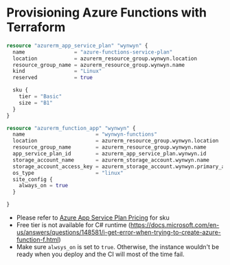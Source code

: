 # Provisioning Azure Functions with Terraform

```terraform
resource "azurerm_app_service_plan" "wynwyn" {
  name                = "azure-functions-service-plan"
  location            = azurerm_resource_group.wynwyn.location
  resource_group_name = azurerm_resource_group.wynwyn.name
  kind                = "Linux"
  reserved            = true

  sku {
    tier = "Basic"
    size = "B1"
  }
}

resource "azurerm_function_app" "wynwyn" {
  name                       = "wynwyn-functions"
  location                   = azurerm_resource_group.wynwyn.location
  resource_group_name        = azurerm_resource_group.wynwyn.name
  app_service_plan_id        = azurerm_app_service_plan.wynwyn.id
  storage_account_name       = azurerm_storage_account.wynwyn.name
  storage_account_access_key = azurerm_storage_account.wynwyn.primary_access_key
  os_type                    = "linux"
  site_config {
    always_on = true
  }

}
```

* Please refer to [Azure App Service Plan Pricing](https://azure.microsoft.com/en-gb/pricing/details/app-service/linux/) for sku
* Free tier is not available for C# runtime (https://docs.microsoft.com/en-us/answers/questions/148581/i-get-error-when-trying-to-create-azure-function-f.html)
* Make sure `alwsys_on` is set to `true`. Otherwise, the instance wouldn't be ready when you deploy and the CI will most of the time fail.

